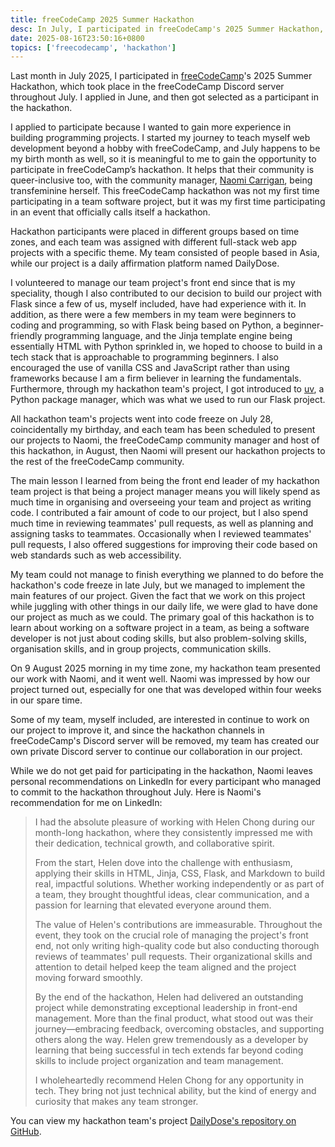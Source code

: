 ```yaml
---
title: freeCodeCamp 2025 Summer Hackathon
desc: In July, I participated in freeCodeCamp's 2025 Summer Hackathon, and developed a full-stack web app with my team.
date: 2025-08-16T23:50:16+0800
topics: ['freecodecamp', 'hackathon']
---
```

Last month in July 2025, I participated in [freeCodeCamp](https://www.freecodecamp.org/)'s 2025 Summer Hackathon, which took place in the freeCodeCamp Discord server throughout July. I applied in June, and then got selected as a participant in the hackathon.

I applied to participate because I wanted to gain more experience in building programming projects. I started my journey to teach myself web development beyond a hobby with freeCodeCamp, and July happens to be my birth month as well, so it is meaningful to me to gain the opportunity to participate in freeCodeCamp’s hackathon. It helps that their community is queer-inclusive too, with the community manager, [Naomi Carrigan](https://nhcarrigan.com/), being transfeminine herself. This freeCodeCamp hackathon was not my first time participating in a team software project, but it was my first time participating in an event that officially calls itself a hackathon.

Hackathon participants were placed in different groups based on time zones, and each team was assigned with different full-stack web app projects with a specific theme. My team consisted of people based in Asia, while our project is a daily affirmation platform named DailyDose.

I volunteered to manage our team project's front end since that is my speciality, though I also contributed to our decision to build our project with Flask since a few of us, myself included, have had experience with it. In addition, as there were a few members in my team were beginners to coding and programming, so with Flask being based on Python, a beginner-friendly programming language, and the Jinja template engine being essentially HTML with Python sprinkled in, we hoped to choose to build in a tech stack that is approachable to programming beginners. I also encouraged the use of vanilla CSS and JavaScript rather than using frameworks because I am a firm believer in learning the fundamentals. Furthermore, through my hackathon team's project, I got introduced to [uv](https://docs.astral.sh/uv/), a Python package manager, which was what we used to run our Flask project.

All hackathon team's projects went into code freeze on July 28, coincidentally my birthday, and each team has been scheduled to present our projects to Naomi, the freeCodeCamp community manager and host of this hackathon, in August, then Naomi will present our hackathon projects to the rest of the freeCodeCamp community.

The main lesson I learned from being the front end leader of my hackathon team project is that being a project manager means you will likely spend as much time in organising and overseeing your team and project as writing code. I contributed a fair amount of code to our project, but I also spend much time in reviewing teammates' pull requests, as well as planning and assigning tasks to teammates. Occasionally when I reviewed teammates' pull requests, I also offered suggestions for improving their code based on web standards such as web accessibility.

My team could not manage to finish everything we planned to do before the hackathon's code freeze in late July, but we managed to implement the main features of our project. Given the fact that we work on this project while juggling with other things in our daily life, we were glad to have done our project as much as we could. The primary goal of this hackathon is to learn about working on a software project in a team, as being a software developer is not just about coding skills, but also problem-solving skills, organisation skills, and in group projects, communication skills.

On 9 August 2025 morning in my time zone, my hackathon team presented our work with Naomi, and it went well. Naomi was impressed by how our project turned out, especially for one that was developed within four weeks in our spare time.

Some of my team, myself included, are interested in continue to work on our project to improve it, and since the hackathon channels in freeCodeCamp's Discord server will be removed, my team has created our own private Discord server to continue our collaboration in our project.

While we do not get paid for participating in the hackathon, Naomi leaves personal recommendations on LinkedIn for every participant who managed to commit to the hackathon throughout July. Here is Naomi's recommendation for me on LinkedIn:

> I had the absolute pleasure of working with Helen Chong during our month-long hackathon, where they consistently impressed me with their dedication, technical growth, and collaborative spirit.
>
> From the start, Helen dove into the challenge with enthusiasm, applying their skills in HTML, Jinja, CSS, Flask, and Markdown to build real, impactful solutions. Whether working independently or as part of a team, they brought thoughtful ideas, clear communication, and a passion for learning that elevated everyone around them.
>
> The value of Helen's contributions are immeasurable. Throughout the event, they took on the crucial role of managing the project's front end, not only writing high-quality code but also conducting thorough reviews of teammates' pull requests. Their organizational skills and attention to detail helped keep the team aligned and the project moving forward smoothly.
>
> By the end of the hackathon, Helen had delivered an outstanding project while demonstrating exceptional leadership in front-end management. More than the final product, what stood out was their journey—embracing feedback, overcoming obstacles, and supporting others along the way. Helen grew tremendously as a developer by learning that being successful in tech extends far beyond coding skills to include project organization and team management.
>
> I wholeheartedly recommend Helen Chong for any opportunity in tech. They bring not just technical ability, but the kind of energy and curiosity that makes any team stronger.

You can view my hackathon team's project [DailyDose's repository on GitHub](https://github.com/freeCodeCamp-2025-Summer-Hackathon/indigo-class).
